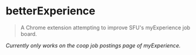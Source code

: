 # betterExperience
> A Chrome extension attempting to improve SFU's myExperience job board.

*Currently only works on the coop job postings page of myExperience.*

